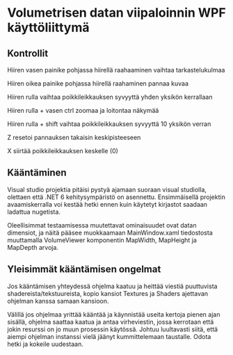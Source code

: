 # Volumetrisen datan viipaloinnin WPF käyttöliittymä

## Kontrollit

Hiiren vasen painike pohjassa hiirellä raahaaminen vaihtaa tarkastelukulmaa

Hiiren oikea painike pohjassa hiirellä raahaminen pannaa kuvaa

Hiiren rulla vaihtaa poikkileikkauksen syvyyttä yhden yksikön kerrallaan

Hiiren rulla + vasen ctrl zoomaa ja loitontaa näkymää

Hiiren rulla + shift vaihtaa poikkileikkauksen syvyyttä 10 yksikön verran

Z resetoi pannauksen takaisin keskipisteeseen

X siirtää poikkileikkauksen keskelle (0)

## Kääntäminen

Visual studio projektia pitäisi pystyä ajamaan suoraan visual studiolla, 
olettaen että .NET 6 kehitysympäristö on asennettu. Ensimmäisellä projektin 
avaamiskerralla 
voi kestää hetki ennen kuin käytetyt kirjastot saadaan ladattua nugetista. 

Oleellisimmat testaamisessa muutettavat ominaisuudet ovat datan dimensiot, ja näitä 
pääsee muokkaamaan MainWindow.xaml tiedostosta muuttamalla VolumeViewer komponentin 
MapWidth, MapHeight ja MapDepth arvoja.

## Yleisimmät kääntämisen ongelmat 

Jos kääntämisen yhteydessä ohjelma kaatuu ja heittää 
viestiä puuttuvista shadereista/tekstuureista, kopio kansiot Textures ja 
Shaders ajettavan ohjelman kanssa samaan kansioon.

Välillä jos ohjelmaa yrittää kääntää ja käynnistää useita kertoja pienen ajan sisällä, 
ohjelma saattaa kaatua ja antaa virheviestin, jossa kerrotaan että 
jokin resurssi on jo muun prosessin käytössä. Johtuu luultavasti siitä, että 
aiempi ohjelman instanssi vielä jäänyt kummittelemaan taustalle. Odota hetki ja 
kokeile uudestaan.
